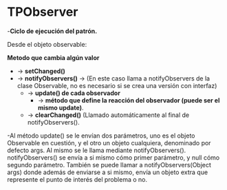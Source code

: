 # TPObserver

-__Ciclo de ejecución del patrón.__

Desde el objeto observable: 

**Metodo que cambia algún valor** 
  - -> **__setChanged()__**
  - -> **__notifyObservers()__** -> (En este caso llama a notifyObservers de la clase Observable, no es necesario si se crea una versión con interfaz) 
    - -> **__update()__ de cada observador**
      - -> **método que define la reacción del observador (puede ser el mismo update)**.
    - -> **__clearChanged()__** (Llamado automáticamente al final de notifyObservers().


-Al método update() se le envían dos parámetros, uno es el objeto Observable en cuestión, y el otro un objeto cualquiera, denominado por defecto args.
Al mismo se le llama mediante notifyObservers(). notifyObservers() se envía a si mismo cómo primer parámetro, y null cómo segundo parámetro. También se puede llamar a notifyObservers(Object args) donde además de enviarse a si mismo, envía un objeto extra que represente el punto de interés del problema o no.
